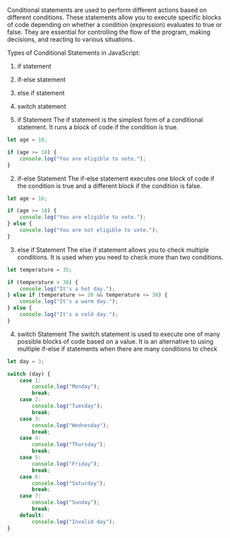 Conditional statements are used to perform different actions based on different conditions. These statements allow you to execute specific blocks of code depending on whether a condition (expression) evaluates to true or false. They are essential for controlling the flow of the program, making decisions, and reacting to various situations.

Types of Conditional Statements in JavaScript:
1. if statement
2. if-else statement
3. else if statement
4. switch statement

1. if Statement
The if statement is the simplest form of a conditional statement. It runs a block of code if the condition is true.
```js
let age = 18;

if (age >= 18) {
    console.log("You are eligible to vote.");
}

```
2. if-else Statement
The if-else statement executes one block of code if the condition is true and a different block if the condition is false.

```js
let age = 16;

if (age >= 18) {
    console.log("You are eligible to vote.");
} else {
    console.log("You are not eligible to vote.");
}

```

3. else if Statement
The else if statement allows you to check multiple conditions. It is used when you need to check more than two conditions.
```js
let temperature = 35;

if (temperature > 30) {
    console.log("It's a hot day.");
} else if (temperature >= 20 && temperature <= 30) {
    console.log("It's a warm day.");
} else {
    console.log("It's a cold day.");
}

```
4. switch Statement
The switch statement is used to execute one of many possible blocks of code based on a value. It is an alternative to using multiple if-else if statements when there are many conditions to check

```js
let day = 3;

switch (day) {
    case 1:
        console.log("Monday");
        break;
    case 2:
        console.log("Tuesday");
        break;
    case 3:
        console.log("Wednesday");
        break;
    case 4:
        console.log("Thursday");
        break;
    case 5:
        console.log("Friday");
        break;
    case 6:
        console.log("Saturday");
        break;
    case 7:
        console.log("Sunday");
        break;
    default:
        console.log("Invalid day");
}

```